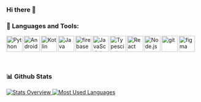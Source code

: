 ### Hi there 👋

<!--
**Mern-dd/Mern-dd** is a ✨ _special_ ✨ repository because its `README.md` (this file) appears on your GitHub profile.

Here are some ideas to get you started:

- 🔭 I’m currently working on ...
- 🌱 I’m currently learning ...
- 👯 I’m looking to collaborate on ...
- 🤔 I’m looking for help with ...
- 💬 Ask me about ...
- 📫 How to reach me: ...
- 😄 Pronouns: ...
- ⚡ Fun fact: ...
-->
### 🔨 Languages and Tools:
<a href="https://www.python.org" target="_blank"><img align="left" alt="Python" height ="42px"></a>
<a href="https://developer.android.com" target="_blank"> <img align="left" alt="Android" height ="42px"> </a>
<a href="https://kotlinlang.org" target="_blank"><img align="left" alt="Kotlin" height ="42px" ></a>
<a href="https://www.java.com" target="_blank"><img align="left" alt="Java" height ="42px" ></a>
<a href="https://firebase.google.com/" target="_blank"> <img align="left" alt="firebase" height ="42px"/> </a>
<a href="https://developer.mozilla.org/en-US/docs/Web/JavaScript" target="_blank"> <img align="left" alt="JavaScript" height ="42px"  > </a>
<a href="https://www.typescriptlang.org/" target="_blank"><img align="left" alt="Typescirpt" height ="42px" s></a>
<a href="https://reactjs.org/" target="_blank"> <img align="left" alt="React" height ="42px" ></a>
<a href="https://nodejs.org" target="_blank"><img align="left" alt="Node.js" height ="42px" ></a>
<a href="https://git-scm.com/" target="_blank"> <img align="left" alt="git" height='42px'/> </a>
<a href="https://www.figma.com/" target="_blank"> <img alt="figma" height='42px'/> </a>

<br>


### 📊 Github Stats
<a href='https://github.com/Mern-dd/github-stats-transparent'>
  
![Stats Overview](https://raw.githubusercontent.com/Mern-dd/github-stats-transparent/output/generated/overview.svg)
![Most Used Languages](https://raw.githubusercontent.com/Mern-dd/github-stats-transparent/output/generated/languages.svg)

</a>

<br>
